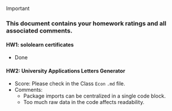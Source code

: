 > [!IMPORTANT]
>
> ### **This document contains your homework ratings and all associated comments.**



#### HW1: sololearn certificates

- Done


#### HW2: University Applications Letters Generator
- Score: Please check in the Class `Econ` `.md` file.
- Comments:
    - Package imports can be centralized in a single code block.
    - Too much raw data in the code affects readability.
